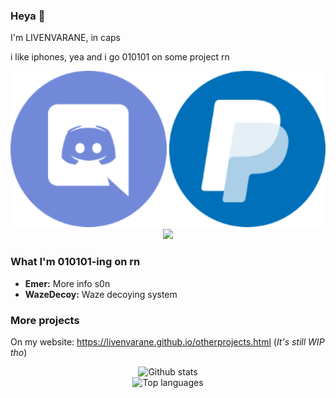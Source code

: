 ### Heya 👋
I'm LIVENVARANE, in caps

i like iphones, yea
and i go 010101 on some project rn

<p align=center>
  <a href="https://discord.gg/PaFbgFT"><img src="https://raw.githubusercontent.com/06Games/06Games/master/images/discord.png" width="250" /></a>
  <a href="https://paypal.me/06games"><img src="https://raw.githubusercontent.com/06Games/06Games/master/images/paypal.png" width="250" /></a>
  <a href="https://www.reddit.com/user/LVN_N"><img src="https://www.redditinc.com/assets/images/site/reddit-logo.png" width="250" /></a>
</p>

### What I'm 010101-ing on rn
* __Emer:__ More info s0n
* __WazeDecoy:__ Waze decoying system
 

### More projects
On my website: https://livenvarane.github.io/otherprojects.html (_It's still WIP tho_)

<p align=center>
  <img alt="Github stats" src="https://github-readme-stats.vercel.app/api?username=LIVENVARANE&show_icons=true&count_private=true" />
  <br /><img alt="Top languages" src="https://github-readme-stats.vercel.app/api/top-langs/?username=LIVENVARANE&card_width=750" />
</p>
